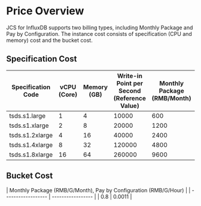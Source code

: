 # Price Overview

JCS for InfluxDB supports two billing types, including Monthly Package and Pay by Configuration. The instance cost consists of specification (CPU and memory) cost and the bucket cost.

## Specification Cost

| Specification Code        | vCPU (Core) | Memory (GB) | Write-in Point per Second (Reference Value) | Monthly Package (RMB/Month) |    Pay by Configuration (RMB/Hour)|
| --------------- | ---------- | ---------- | ---------------------- | --------------- | ---- |
| tsds.s1.large   | 1          | 4          | 10000                  | 600      | 1.23 |
| tsds.s1.xlarge  | 2          | 8          | 20000                  | 1200     | 2.47 |
| tsds.s1.2xlarge | 4          | 16         | 40000                  | 2400     | 4.93 |
| tsds.s1.4xlarge | 8          | 32         | 120000                 | 4800            | 9.86 |
| tsds.s1.8xlarge | 16         | 64         | 260000                 | 9600     | 19.73 |


## Bucket Cost

| Monthly Package (RMB/G/Month), Pay by Configuration (RMB/G/Hour) |
| ------------------ | ----------------- |
| 0.8                | 0.0011            |
